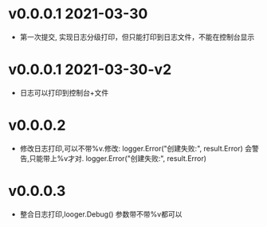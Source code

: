 # v0.0.0.1 2021-03-30
- 第一次提交, 实现日志分级打印，但只能打印到日志文件，不能在控制台显示

# v0.0.0.1 2021-03-30-v2
- 日志可以打印到控制台+文件

# v0.0.0.2
- 修改日志打印,可以不带%v.修改: logger.Error("创建失败:", result.Error) 会警告,只能带上%v才对. logger.Error("创建失败:", result.Error)

# v0.0.0.3
- 整合日志打印,looger.Debug() 参数带不带%v都可以